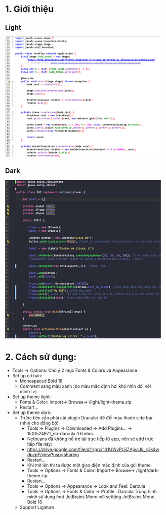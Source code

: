 
# 1. Giới thiệu
  ## Light
  ![image info](./light.png)
  ## Dark
  ![image info](./dark.png)
# 2. Cách sử dụng:
  - Tools -> Options: Chú ý 2 mục Fonts & Colors và Appearance
  - Set up cơ bản: 
  	- Monospaced Bold 18 
  	- Comment sang màu xanh (do màu mặc định hơi khó nhìn đối với mình :>)
  - Set up theme light: 
  	- Fonts & Color: Import-> Browse-> /light/light-theme.zip 
  	- Restart...
  - Set up theme dark:
  	- Trước tiên cần phải cài plugin Dracular để đổi màu thanh side bar (nhìn cho đồng bộ)
  		- Tools -> Plugins -> Downloaded -> Add Plugins... -> 1501524971_nb-darcula-1.6.nbm
        - Netbeans đã không hỗ trợ tải trực tiếp từ app, nên sẽ add trực tiếp file này:
        - https://drive.google.com/file/d/1rprcr1d1UWvPLSZApiaJk_rGk4wdpzpF/view?usp=sharing 
  		- Restart... 
  		- Khi mở lên thì ta được một giao diện mặc định của gói theme 
   		- Tools -> Options -> Fonts & Color: Import-> Browse-> /light/dark-theme.zip
  		- Restart...
  		- Tools -> Options -> Appearance -> Look and Feel: Darcula
  		- Tools -> Options -> Fonts & Color -> Profile   : Darcula
Trong hình mình sử dụng font JetBrains Mono với settting JetBrains Mono Bold 18
    - Support Ligature
